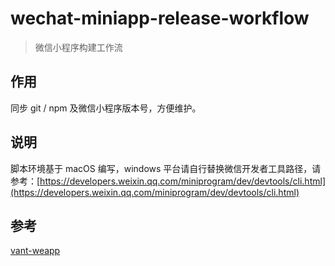 # wechat-miniapp-release-workflow
> 微信小程序构建工作流

## 作用

同步 git / npm 及微信小程序版本号，方便维护。


## 说明
脚本环境基于 macOS 编写，windows 平台请自行替换微信开发者工具路径，请参考：[https://developers.weixin.qq.com/miniprogram/dev/devtools/cli.html](https://developers.weixin.qq.com/miniprogram/dev/devtools/cli.html)

## 参考

[vant-weapp](https://github.com/youzan/vant-weapp/blob/dev/build/release.sh)
